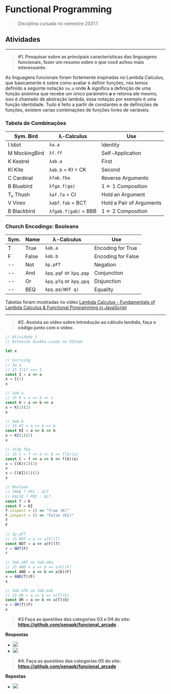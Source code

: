 # Functional Programming

> Disciplina cursada no semestre 2021.1

## Atividades

---

> **#1. Pesquisar sobre as principais características das linguagens funcionais, fazer um resumo sobre o que você achou mais interessante.**

As linguagens funcionais foram fortemente inspiradas no Lambda Calculus, que basicamente é sobre como avaliar e definir funções, nós temos definido a seguinte notação ``` λa.a ``` onde **λ** significa a definição de uma função anónima que recebe um único parâmetro **a** e retorna ele mesmo, isso é chamado de abstração lambda, essa notação por exemplo é uma função identidade. Tudo é feito a partir de constantes e de definições de funções, existem varias combinações de funções livres de variáveis.

### **Tabela de Combinações**

Sym. Bird | λ-Calculus | Use
----------|------------|----
I Idiot   | ```λa.a``` | Identity
M MockingBird | ```λf.ff``` | Self-Application
K Kestrel | ```λab.a``` | First
KI Kite | ```λab.b``` = KI = CK | Second
C Cardinal | ```λfab.fba``` | Reverse Arguments
B Bluebird | ```λfga.f(ga)``` | 1 ← 1 Composition
Tₕ Thush | ```λaf.fa``` = CI | Hold an Argument
V Vireo | ```λabf.fab``` = BCT | Hold a Pair of Arguments
B Blackbird | ```λfgab.f(gab)``` = BBB | 1 ← 2 Composition

### **Church Encodings: Booleans**

Sym. | Name | λ-Calculus | Use
-----|------|------------|----
  T  | True | ```λab.a```| Encoding for True
  F  | False| ```λab.b```| Encoding for False
  -- | Not  | ```λp.pFT```| Negation
  -- | And  | ```λpq.pqF``` or ```λpq.pqp```| Conjunction
  -- | Or   | ```λpq.pTq``` or ```λpq.ppq```| Disjunction
  -- | BEQ  | ```λpq.pq(NOT q)```| Equality

Tabelas foram mostradas no video [Lambda Calculus - Fundamentals of Lambda Calculus & Functional Programming in JavaScript](https://www.youtube.com/watch?v=NWkinJJtfQg)

---

> **#2. Assista ao vídeo sobre introdução ao cálculo lambda, faça o código junto com o vídeo.** 

``` javascript
// Atividade 2
// Extensão Quokka usada no VSCode

let x

// Currying
// λa.a
// JS I(I) === I
const I = a => a
x = I(1)
x

// λab.a
// JS K = a => b => a
const K = a => b => a
x = K(1)(2)
x

// λab.b
// JS KI = a => b => b
const KI = a => b => b
x = KI(1)(2)
x

// λfab.fba
// JS C = f => a => b => f(b)(a)
const C = f => a => b => f(b)(a)
x = C(K)(1)(2)
x
x = C(KI)(1)(2)
x

// Boolean
// TRUE ? PRI : ULT
// FALSE ? PRI : ULT
const T = K
const F = KI
T.inspect = () => "True (K)"
F.inspect = () => "False (KI)"
T
F

// λp.pFT
// JS NOT = a => a(F)(T)
const NOT = a => a(F)(T)
r = NOT(F)
r

// λab.abF ou λab.aba
// JS AND = a => b => a(b)(F)
const AND = a => b => a(b)(F)
x = AND(T)(F)
x

// λab.aTb ou λab.aab
// JS OR = a => b => a(T)(b)
const OR = a => b => a(T)(b)
x = OR(T)(F)
x
```

> **#3 Faça as questões das categorias 03 e 04 do site: https://github.com/senapk/funcional_arcade .**

**Respostas**
 
* [![](https://img.shields.io/badge/Haskell-5D4F85?style=flat&logo=haskell&logoColor=999999)](https://github.com/EmanuelFacundo/Functional-Programming/blob/main/%233/main.hs) 
* [![](https://img.shields.io/badge/TypeScript-3178C6?style=flat&logo=typescript&logoColor=white)](https://github.com/EmanuelFacundo/Functional-Programming/blob/main/%233/index.ts)

> **#4. Faça as questões das categorias 05 do site: https://github.com/senapk/funcional_arcade**

**Repostas**
* [![](https://img.shields.io/badge/Haskell-5D4F85?style=flat&logo=haskell&logoColor=999999)](https://github.com/EmanuelFacundo/Functional-Programming/blob/main/%234/main.hs)
